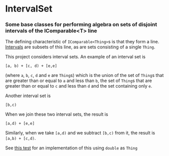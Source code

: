 # IntervalSet
### Some base classes for performing algebra on sets of disjoint intervals of the IComparable&lt;T&gt; line

The defining characteristic of `IComparable<Thing>`s is that they form a line. [Intervals](http://mathworld.wolfram.com/Interval.html) are subsets of this line,
as are sets consisting of a single `Thing`.

This project considers interval sets. An example of an interval set is
```
[a, b) + [c, d) + [e,e]
```
(where `a`, `b`, `c`, `d` and `e` are `Thing`s) which is the union of the set of `Thing`s that are greater than or equal to
`a` and less than `b`, the set of `Thing`s that are greater than or equal to `c` and less than `d` and the set containing only `e`.

Another interval set is
```
[b,c)
```
When we join these two interval sets, the result is
```
[a,d) + [e,e]
```
Similarly, when we take `[a,d)` and we subtract `[b,c)` from it, the result is `[a,b) + [c,d)`.

See [this test](IntervalSetTest/DefaultImplementation/DefaultTests.cs) for an implementation of this using `double` as `Thing`
